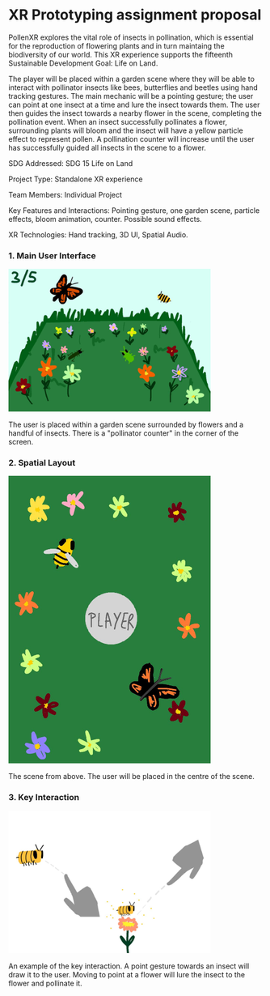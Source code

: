 # XR Prototyping assignment proposal


PollenXR explores the vital role of insects in pollination, which is essential for the reproduction of flowering plants and in turn maintaing the biodiversity of our world. This XR experience supports the fifteenth Sustainable Development Goal: Life on Land. 

The player will be placed within a garden scene where they will be able to interact with pollinator insects like bees, butterflies and beetles using hand tracking gestures. The main mechanic will be a pointing gesture; the user can point at one insect at a time and lure the insect towards them. The user then guides the insect towards a nearby flower in the scene, completing the pollination event. When an insect successfully pollinates a flower, surrounding plants will bloom and the insect will have a yellow particle effect to represent pollen. A pollination counter will increase until the user has successfully guided all insects in the scene to a flower.

SDG Addressed: SDG 15 Life on Land

Project Type: Standalone XR experience

Team Members: Individual Project

Key Features and Interactions: Pointing gesture, one garden scene, particle effects, bloom animation, counter. Possible sound effects.

XR Technologies: Hand tracking, 3D UI, Spatial Audio. 

### 1. Main User Interface
<img src="images/pollenXR1.jpg" alt="Main UI" width="400px">

The user is placed within a garden scene surrounded by flowers and a handful of insects. There is a "pollinator counter" in the corner of the screen.

### 2. Spatial Layout
<img src="images/pollenXR2.jpg" alt="Spatial Layout" width="400px">

The scene from above. The user will be placed in the centre of the scene.

### 3. Key Interaction
<img src="images/pollenXR3.jpg" alt="Key Interaction" width="400px">

An example of the key interaction. A point gesture towards an insect will draw it to the user. Moving to point at a flower will lure the insect to the flower and pollinate it.



